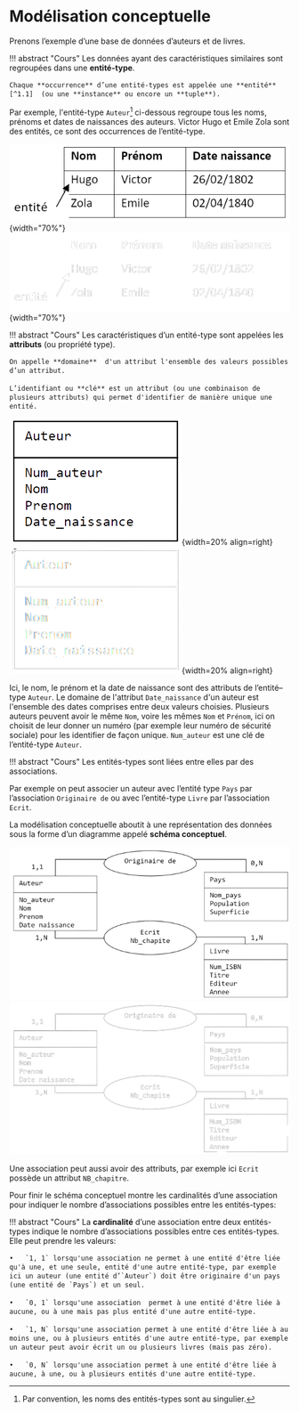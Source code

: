 # Modélisation conceptuelle 

Prenons l’exemple d’une base de données d’auteurs et de livres.

!!! abstract "Cours" 
    Les données ayant des caractéristiques similaires sont regroupées dans une **entité-type**. 

    Chaque **occurrence** d’une entité-types est appelée une **entité**[^1.1]  (ou une **instance** ou encore un **tuple**).

[^1.1]: Par abus de langages on mélange souvent les termes entités et entités-types.

Par exemple, l'entité-type `Auteur`[^1.2] ci-dessous regroupe tous les noms, prénoms et dates de naissances des auteurs.  Victor Hugo et Emile Zola sont des entités, ce sont des occurrences de l’entité-type.

[^1.2]: Par convention, les noms des entités-types sont au singulier.

![Entité-type des noms, prénoms et dates de naissances des auteurs](assets/1-entite-type-light-mode.png#only-light){width="70%"}
![Entité-type des noms, prénoms et dates de naissances des auteurs](assets/1-entite-type-dark-mode.png#only-dark){width="70%"} 


!!! abstract "Cours" 
    Les caractéristiques d’un entité-type sont appelées les **attributs** (ou propriété type).

    On appelle **domaine**  d'un attribut l'ensemble des valeurs possibles d’un attribut.

    L’identifiant ou **clé** est un attribut (ou une combinaison de plusieurs attributs) qui permet d'identifier de manière unique une entité.


![Attributs d'une entité-type d'auteurs](assets/1-attributs-light-mode.png#only-light){width=20% align=right}
![Attributs d'une entité-type d'auteurs](assets/1-attributs-dark-mode.png#only-dark){width=20% align=right}

Ici,  le nom, le prénom et la date de naissance sont des attributs de l’entité–type `Auteur`.  Le domaine de l'attribut `Date_naissance` d'un auteur est l'ensemble des dates comprises entre deux valeurs choisies. Plusieurs auteurs peuvent avoir le même `Nom`, voire les mêmes `Nom` et `Prénom`, ici on choisit de leur donner un numéro (par exemple leur numéro de sécurité sociale) pour les identifier de façon unique. `Num_auteur` est une clé de l’entité-type `Auteur`. 

!!! abstract "Cours" 
    Les entités-types sont liées entre elles par des associations. 
    
Par exemple on peut associer un auteur avec l’entité type `Pays` par l’association `Originaire de` ou avec l’entité-type `Livre` par l’association `Ecrit`. 

La modélisation conceptuelle aboutit à une représentation des données sous la forme d’un diagramme appelé **schéma conceptuel**.

![Schéma conceptuel de données concernant des auteurs et des livres](assets/1-schema-conceptuel-light-mode.png#only-light)
![Schéma conceptuel de données concernant des auteurs et des livres](assets/1-schema-conceptuel-dark-mode.png#only-dark)

Une association peut aussi avoir des attributs, par exemple ici `Ecrit` possède un attribut `NB_chapitre`.

Pour finir le schéma conceptuel montre les cardinalités d’une association pour indiquer le nombre d’associations possibles entre les entités-types:

!!! abstract "Cours" 
    La **cardinalité** d’une association entre deux entités-types indique le nombre d’associations possibles entre ces entités-types. Elle peut prendre les valeurs:

    •	`1, 1` lorsqu'une association ne permet à une entité d'être liée qu'à une, et une seule, entité d'une autre entité-type, par exemple ici un auteur (une entité d’`Auteur`) doit être originaire d'un pays (une entité de `Pays`) et un seul.

    •	`0, 1` lorsqu'une association  permet à une entité d'être liée à aucune, ou à une mais pas plus entité d'une autre entité-type.

    •	`1, N` lorsqu'une association permet à une entité d'être liée à au moins une, ou à plusieurs entités d'une autre entité-type, par exemple un auteur peut avoir écrit un ou plusieurs livres (mais pas zéro).

    •	`0, N` lorsqu'une association permet à une entité d'être liée à aucune, à une, ou à plusieurs entités d'une autre entité-type.
    
    
